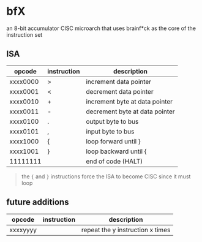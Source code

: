 # bfX

an 8-bit accumulator CISC microarch that uses brainf*ck as the core of the instruction set

## ISA

| opcode   | instruction | description                    |
|----------|-------------|--------------------------------|
| xxxx0000 | >           | increment data pointer         |
| xxxx0001 | <           | decrement data pointer         |
| xxxx0010 | +           | increment byte at data pointer |
| xxxx0011 | -           | decrement byte at data pointer |
| xxxx0100 | .           | output byte to bus             |
| xxxx0101 | ,           | input byte to bus              |
| xxxx1000 | {           | loop forward until }           |
| xxxx1001 | }           | loop backward until {          |
| 11111111 |             | end of code (HALT)             |
> the `{` and `}` instructions force the ISA to become CISC since it must loop 

## future additions 

| opcode   | instruction | description                      |
|----------|-------------|----------------------------------|
| xxxxyyyy |             | repeat the y instruction x times |


